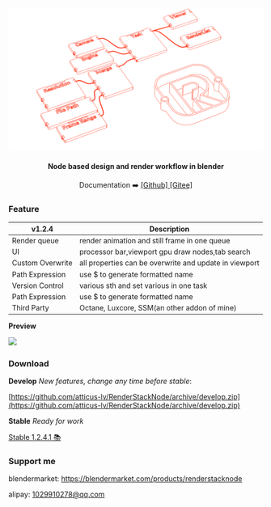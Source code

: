 <p align="center">
  <a href="https://atticus-lv.github.io/RenderStackNode/#/">
    <img src="docs/media/cover.png" alt="logo" width="1080px"/>
  </a>
</p>
<h4 align="center">
    Node based design and render workflow in blender<br>
</h4>
<p align="center">
    Documentation ➡️
    <a href="https://atticus-lv.github.io/RenderStackNode/#/">
	[Github] 
    </a>
    <a href="https://atticus-lv.gitee.io/renderstacknode">
    <tr>[Gitee]
    </a>
</p>


### Feature

| v1.2.4           | Description                                            |
| ---------------- | ------------------------------------------------------ |
| Render queue     | render animation and still frame in one queue          |
| UI               | processor bar,viewport gpu draw nodes,tab search       |
| Custom Overwrite | all properties can be overwrite and update in viewport |
| Path Expression  | use $ to generate formatted name                       |
| Version Control  | various sth and set various in one task                |
| Path Expression  | use $ to generate formatted name                       |
| Third Party      | Octane, Luxcore, SSM(an other addon of mine)           |

**Preview**

<img src="docs/media/img/feature.gif" width="1080px" />


### Download ![![](docs/media/logo/blender%20logo.png)](https://img.shields.io/badge/blender-2.93%2B-red)

**Develop** *New features, change any time before stable*:

[https://github.com/atticus-lv/RenderStackNode/archive/develop.zip](https://github.com/atticus-lv/RenderStackNode/archive/develop.zip)

**Stable** *Ready for work*

[Stable 1.2.4.1 📚 ](https://github.com/atticus-lv/RenderStackNode/releases/tag/v1.2.4)

### Support me

blendermarket: https://blendermarket.com/products/renderstacknode

alipay: 1029910278@qq.com
